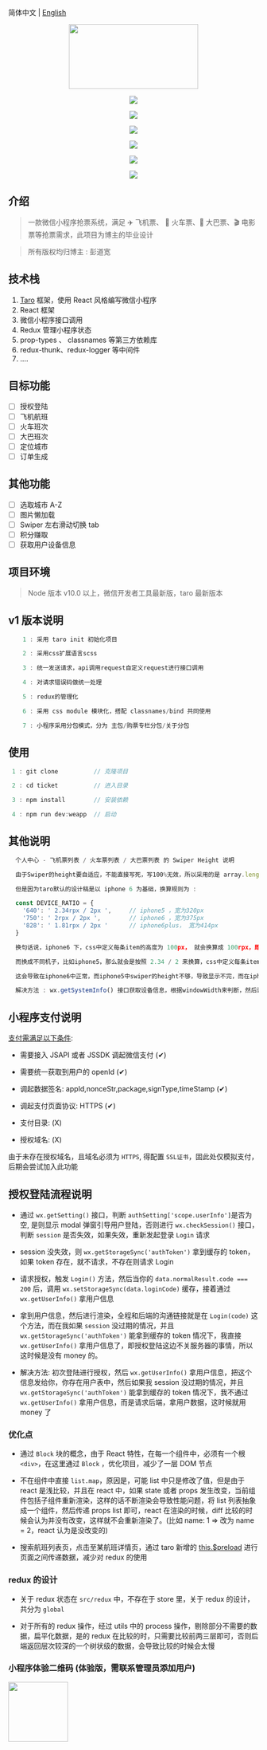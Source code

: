 简体中文 | [English](./README.en.md)

<div align='center'>

  <img src='https://github.com/PDKSophia/erek-ticket/raw/master/images/logo.png' width=260 height=130 />

![](https://img.shields.io/badge/taro-1.2.13-blue.svg)

![](https://img.shields.io/badge/license-MIT-orange.svg)

![](https://img.shields.io/badge/react-16.4.1-yellow.svg)

![](https://img.shields.io/badge/react--redux-5.0.7-green.svg)

![](https://img.shields.io/badge/redux--logger-3.0.6-red.svg)

![](https://img.shields.io/badge/redux--thunk-2.3.0-yellow.svg)

</div>

## 介绍

> 一款微信小程序抢票系统，满足 ✈️ 飞机票、 🚄 火车票、🚌 大巴票、🎬 电影票等抢票需求，此项目为博主的毕业设计

> 所有版权均归博主 : 彭道宽

## 技术栈

1. [Taro](https://nervjs.github.io/taro/) 框架，使用 React 风格编写微信小程序
2. React 框架
3. 微信小程序接口调用
4. Redux 管理小程序状态
5. prop-types 、 classnames 等第三方依赖库
6. redux-thunk、redux-logger 等中间件
7. ....

## 目标功能

- [ ] 授权登陆
- [ ] 飞机航班
- [ ] 火车班次
- [ ] 大巴班次
- [ ] 定位城市
- [ ] 订单生成

## 其他功能

- [ ] 选取城市 A-Z
- [ ] 图片懒加载
- [ ] Swiper 左右滑动切换 tab
- [ ] 积分赚取
- [ ] 获取用户设备信息

## 项目环境

> Node 版本 v10.0 以上，微信开发者工具最新版，taro 最新版本

## v1 版本说明

```javascript
    1 : 采用 taro init 初始化项目

    2 : 采用css扩展语言scss

    3 : 统一发送请求，api调用request自定义request进行接口调用

    4 : 对请求错误码做统一处理

    5 : redux的管理化

    6 : 采用 css module 模块化，搭配 classnames/bind 共同使用

    7 : 小程序采用分包模式，分为 主包/购票专栏分包/关于分包

```

## 使用

```javascript
 1 : git clone          // 克隆项目

 2 : cd ticket          // 进入目录

 3 : npm install        // 安装依赖

 4 : npm run dev:weapp  // 启动
```

## 其他说明

```javascript
  个人中心 - 飞机票列表 / 火车票列表 / 大巴票列表 的 Swiper Height 说明

  由于Swiper的height要自适应，不能直接写死，写100%无效，所以采用的是 array.length * 每条的尺寸高度

  但是因为taro默认的设计稿是以 iphone 6 为基础，换算规则为 :

  const DEVICE_RATIO = {
    '640': ' 2.34rpx / 2px ',     // iphone5 ，宽为320px
    '750': ' 2rpx / 2px ',        // iphone6 ，宽为375px
    '828': ' 1.81rpx / 2px '      // iphone6plus， 宽为414px
  }

  换句话说，iphone6 下，css中定义每条item的高度为 100px， 就会换算成 100rpx，即真渲染的时候是50px

  而换成不同机子，比如iphone5，那么就会是按照 2.34 / 2 来换算，css中定义每条item的高度为 100px， 就会换算成 117rpx，真渲染时候是58.5px

  这会导致在iphone6中正常，而iphone5中swiper的height不够，导致显示不完，而在iphone6 plus中height太大，留出一片空白

  解决方法 : wx.getSystemInfo() 接口获取设备信息，根据windowWidth来判断，然后设计稿换算，从而解决问题

```

## 小程序支付说明

[支付需满足以下条件](https://pay.weixin.qq.com/wiki/doc/api/wxa/wxa_api.php?chapter=7_3&index=1):

- 需要接入 JSAPI 或者 JSSDK 调起微信支付 (✔)

- 需要统一获取到用户的 openId (✔)

- 调起数据签名: appId,nonceStr,package,signType,timeStamp (✔)

- 调起支付页面协议: HTTPS (✔)

- 支付目录: (X)

- 授权域名: (X)

由于未存在授权域名，且域名必须为 `HTTPS`, 得配置 `SSL证书`，固此处仅模拟支付，后期会尝试加入此功能

## 授权登陆流程说明

- 通过 `wx.getSetting()` 接口，判断 `authSetting['scope.userInfo']`是否为空, 是则显示 modal 弹窗引导用户登陆，否则进行 `wx.checkSession()` 接口，判断 `session` 是否失效，如果失效，重新发起登录 `Login` 请求

- session 没失效，则 `wx.getStorageSync('authToken')` 拿到缓存的 token，如果 token 存在，就不请求，不存在则请求 Login

- 请求授权，触发 `Login()` 方法，然后当你的 `data.normalResult.code === 200` 后，调用 `wx.setStorageSync(data.loginCode)` 缓存，接着通过 `wx.getUserInfo()` 拿用户信息

- 拿到用户信息，然后进行渲染，全程和后端的沟通链接就是在 `Login(code)` 这个方法，而在我如果 `session` 没过期的情况，并且 `wx.getStorageSync('authToken')` 能拿到缓存的 token 情况下，我直接 `wx.getUserInfo()` 拿用户信息了，即授权登陆这边不关服务器的事情，所以这时候是没有 money 的。

- 解决方法: 初次登陆进行授权，然后 `wx.getUserInfo()` 拿用户信息，把这个信息发给你，你存在用户表中，然后如果我 session 没过期的情况，并且 `wx.getStorageSync('authToken')` 能拿到缓存的 token 情况下，我不通过 `wx.getUserInfo()` 拿用户信息，而是请求后端，拿用户数据，这时候就用 money 了

### 优化点

- 通过 `Block` 块的概念，由于 React 特性，在每一个组件中，必须有一个根`<div>`，在这里通过 `Block` ，优化项目，减少了一层 DOM 节点

- 不在组件中直接 `list.map`，原因是，可能 list 中只是修改了值，但是由于 react 是浅比较，并且在 react 中，如果 state 或者 props 发生改变，当前组件包括子组件重新渲染，这样的话不断渲染会导致性能问题，将 list 列表抽象成一个组件，然后传递 props list 即可，react 在渲染的时候，diff 比较的时候会认为并没有改变，这样就不会重新渲染了。(比如 name: 1 => 改为 name = 2，react 认为是没改变的)

- 搜索航班列表页，点击至某航班详情页，通过 taro 新增的 [this.\$preload](https://github.com/NervJS/taro/commit/ae4ad6d) 进行页面之间传递数据，减少对 redux 的使用

### redux 的设计

- 关于 redux 状态在 `src/redux` 中，不存在于 store 里，关于 redux 的设计，共分为 `global`

- 对于所有的 redux 操作，经过 utils 中的 process 操作，剔除部分不需要的数据，扁平化数据，是的 redux 在比较的时，只需要比较前两三层即可，否则后端返回层次较深的一个树状级的数据，会导致比较的时候会太慢

### 小程序体验二维码 (体验版，需联系管理员添加用户)

<img src="https://github.com/PDKSophia/erek-ticket/raw/master/images/ticket.jpg" width=120 height=120>
